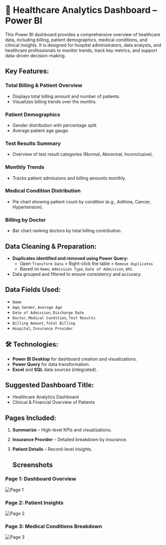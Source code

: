 # 🏥 Healthcare Analytics Dashboard – Power BI

This Power BI dashboard provides a comprehensive overview of healthcare data, including billing, patient demographics, medical conditions, and clinical insights. It is designed for hospital administrators, data analysts, and healthcare professionals to monitor trends, track key metrics, and support data-driven decision-making.

## Key Features:

### Total Billing & Patient Overview
- Displays total billing amount and number of patients.
- Visualizes billing trends over the months.

### Patient Demographics
- Gender distribution with percentage split.
- Average patient age gauge.

### Test Results Summary
- Overview of test result categories (Normal, Abnormal, Inconclusive).

### Monthly Trends
- Tracks patient admissions and billing amounts monthly.

### Medical Condition Distribution
- Pie chart showing patient count by condition (e.g., Asthma, Cancer, Hypertension).

### Billing by Doctor
- Bar chart ranking doctors by total billing contribution.

## Data Cleaning & Preparation:

- **Duplicates identified and removed using Power Query:**
  - Open `Transform Data` > Right-click the table > `Remove Duplicates`
  - Based on `Name`, `Admission Type`, `Date of Admission`, etc.
- Data grouped and filtered to ensure consistency and accuracy.

## Data Fields Used:
- `Name`
- `Age`, `Gender`, `Average Age`
- `Date of Admission`, `Discharge Date`
- `Doctor`, `Medical Condition`, `Test Results`
- `Billing Amount`, `Total Billing`
- `Hospital`, `Insurance Provider`

## 🛠 Technologies:
- **Power BI Desktop** for dashboard creation and visualizations.
- **Power Query** for data transformation.
- **Excel** and **SQL** data sources (integrated).

## Suggested Dashboard Title:
- Healthcare Analytics Dashboard
- Clinical & Financial Overview of Patients

## Pages Included:
1. **Summarize** – High-level KPIs and visualizations.
2. **Insurance Provider** – Detailed breakdown by insurance.
3. **Patient Details** – Record-level insights.

   ## Screenshots

### Page 1: Dashboard Overview
![Page 1](https://github.com/Sricharan-A/Healthcare-Analytics-Dashboard/blob/main/Page.1.pbix.png)

### Page 2: Patient Insights
![Page 2](https://github.com/Sricharan-A/Healthcare-Analytics-Dashboard/blob/main/Page.2.pbix.png)

### Page 3: Medical Conditions Breakdown
![Page 3](https://github.com/Sricharan-A/Healthcare-Analytics-Dashboard/blob/main/Page.3.pbix.png)


